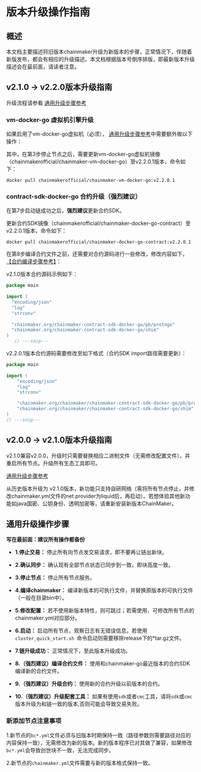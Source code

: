 # 版本升级操作指南

## 概述

本文档主要描述将旧版本chainmaker升级为新版本的步骤，正常情况下，伴随着新版发布，都会有相应的升级描述。本文档根据版本号倒序排版，即最新版本升级描述会在最前面，请读者注意。



## v2.1.0 -> v2.2.0版本升级指南

升级流程请参看 [通用升级步骤参考](#upgradeStep)

### vm-docker-go 虚拟机引擎升级

如果启用了vm-docker-go虚拟机（必须）， [通用升级步骤参考](#upgradeStep)中需要额外做以下操作：

其中，在第3步停止节点之后，需要更新vm-docker-go虚拟机镜像（chainmakerofficial/chainmaker-vm-docker-go）至v2.2.0.1版本，命令如下：

```shell
docker pull chainmakerofficial/chainmaker-vm-docker-go:v2.2.0.1
```
### contract-sdk-docker-go 合约升级（强烈建议）
在第7步启动链成功之后，**强烈建议**更新合约SDK。

更新合约SDK镜像（chainmakerofficial/chainmaker-docker-go-contract）至v2.2.0.1版本，命令如下：

```shell
docker pull chainmakerofficial/chainmaker-docker-go-contract:v2.2.0.1
```

在第8步编译合约文件之前，还需要对合约源码进行一些修改，修改内容如下，[【合约编译步骤参考】](../operation/智能合约.md)：

v2.1.0版本合约源码示例如下：

```go
package main
   
import (
  "encoding/json"
  "log"
  "strconv"
   
  "chainmaker.org/chainmaker-contract-sdk-docker-go/pb/protogo"
  "chainmaker.org/chainmaker-contract-sdk-docker-go/shim"
)
   // ---snip---
```

v2.2.0.1版本合约源码需要修改至如下格式（合约SDK import路径需要更新）：

```go
package main
   
import (
	"encoding/json"
	"log"
	"strconv"

	"chainmaker.org/chainmaker/chainmaker-contract-sdk-docker-go/pb/protogo"
	"chainmaker.org/chainmaker/chainmaker-contract-sdk-docker-go/shim"
)
// ---snip---
```



## v2.0.0 -> v2.1.0版本升级指南

v2.1.0兼容v2.0.0，升级时只需要替换相应二进制文件（无需修改配置文件），并重启所有节点。升级所有生态工具即可。

[通用升级步骤参考](#upgradeStep)

从历史版本升级为 v2.1.0版本，新功能只支持自研网络（需将所有节点停止，并修改chainmaker.yml文件的net.provider为liquid后，再启动）。若想体验其他新功能如java国密、公钥身份、透明加密等，请重新安装新版本ChainMaker。

<span id="upgradeStep"></span>

## 通用升级操作步骤

**写在最前面：建议所有操作都备份**

- **1.停止交易：** 停止所有向节点发交易请求，即不要再让链出新块。

- **2.确认同步：** 确认现有全部节点状态已同步到一致，即块高度一致。

- **3.停止节点：** 停止所有节点服务。

- **4.编译chainmaker：** 编译新版本的可执行文件，并替换原版本的可执行文件（一般在目录bin中）。

- **5.修改配置：** 若不使用新版本特性，则可跳过；若需使用，可修改所有节点的chainmaker.yml对应部分。

- **6.启动：** 启动所有节点，观察日志有无错误信息。若使用`cluster_quick_start.sh `命令启动则需要移除release下的*tar.gz文件。

- **7.链升级成功：** 正常情况下，至此版本升级成功。

- **8.（强烈建议）编译合约文件：** 使用和chainmaker-go最近版本的合约SDK编译新的合约文件。

- **9.（强烈建议）升级合约：** 使用新的合约升级以前版本的合约。

- **10.（强烈建议）升级配套工具：** 如果有使用`sdk`或者`cmc`工具，请将`sdk`或`cmc`版本升级为和链一致的版本,否则可能会导致交易失败。

### 新添加节点注意事项

1.新节点的`bc*.yml`文件必须与旧版本时期保持一致（路径参数则需要路径对应的内容保持一致），无需修改为新的版本。新的版本程序已对其做了兼容，如果修改`bc*.yml`会导致创世块不一致，无法完成同步。

2.新节点的`chainmaker.yml`文件需要与新的版本格式保持一致。



<br><br>
